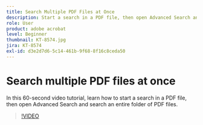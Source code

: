 ```yaml
---
title: Search Multiple PDF Files at Once
description: Start a search in a PDF file, then open Advanced Search and search an entire folder of PDF files
role: User
product: adobe acrobat
level: Beginner
thumbnail: KT-8574.jpg
jira: KT-8574
exl-id: d3e2d7d6-5c14-461b-9f68-8f16c8ceda50
---
```

# Search multiple PDF files at once

In this 60-second video tutorial, learn how to start a search in a PDF file, then open Advanced Search and search an entire folder of PDF files.

>[!VIDEO](https://video.tv.adobe.com/v/336363?quality=12&learn=on&hidetitle=true)
